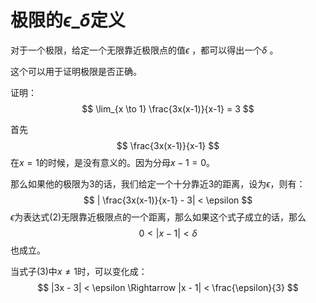 # 极限的$\epsilon$_$\delta$定义



对于一个极限，给定一个无限靠近极限点的值$\epsilon$ ，都可以得出一个$\delta$ 。

这个可以用于证明极限是否正确。



证明：
$$
\lim_{x \to 1} \frac{3x(x-1)}{x-1} = 3
$$


首先
$$
\frac{3x(x-1)}{x-1}
$$
在$x=1$的时候，是没有意义的。因为分母$x-1=0$。

那么如果他的极限为3的话，我们给定一个十分靠近3的距离，设为$\epsilon$，则有：
$$
| \frac{3x(x-1)}{x-1} - 3| < \epsilon
$$
$\epsilon$为表达式(2)无限靠近极限点的一个距离，那么如果这个式子成立的话，那么
$$
0 < |x-1|<\delta
$$
也成立。

当式子(3)中$x \neq 1$时，可以变化成：
$$
|3x - 3| < \epsilon \Rightarrow |x - 1| < \frac{\epsilon}{3}
$$




